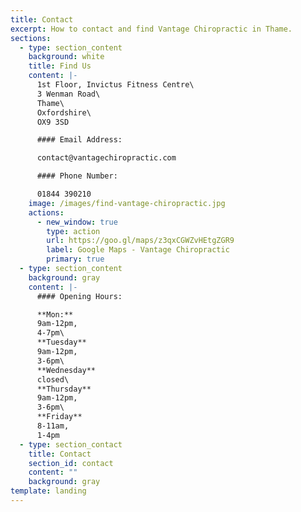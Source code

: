 ```yaml
---
title: Contact
excerpt: How to contact and find Vantage Chiropractic in Thame.
sections:
  - type: section_content
    background: white
    title: Find Us
    content: |-
      1st Floor, Invictus Fitness Centre\
      3 Wenman Road\
      Thame\
      Oxfordshire\
      OX9 3SD

      #### Email Address:

      contact@vantagechiropractic.com

      #### Phone Number:

      01844 390210
    image: /images/find-vantage-chiropractic.jpg
    actions:
      - new_window: true
        type: action
        url: https://goo.gl/maps/z3qxCGWZvHEtgZGR9
        label: Google Maps - Vantage Chiropractic
        primary: true
  - type: section_content
    background: gray
    content: |-
      #### Opening Hours:

      **Mon:**
      9am-12pm,
      4-7pm\
      **Tuesday**
      9am-12pm,
      3-6pm\
      **Wednesday**
      closed\
      **Thursday** 
      9am-12pm,
      3-6pm\
      **Friday**
      8-11am,
      1-4pm
  - type: section_contact
    title: Contact
    section_id: contact
    content: ""
    background: gray
template: landing
---
```

